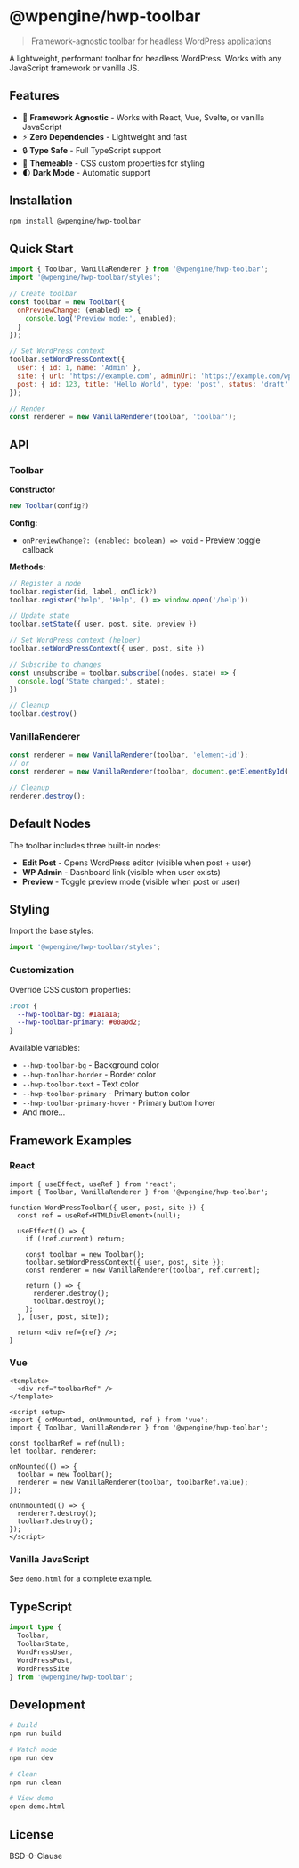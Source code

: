 # @wpengine/hwp-toolbar

> Framework-agnostic toolbar for headless WordPress applications

A lightweight, performant toolbar for headless WordPress. Works with any JavaScript framework or vanilla JS.

## Features

- 🎯 **Framework Agnostic** - Works with React, Vue, Svelte, or vanilla JavaScript
- ⚡ **Zero Dependencies** - Lightweight and fast
- 🔒 **Type Safe** - Full TypeScript support
- 🎨 **Themeable** - CSS custom properties for styling
- 🌓 **Dark Mode** - Automatic support

## Installation

```bash
npm install @wpengine/hwp-toolbar
```

## Quick Start

```javascript
import { Toolbar, VanillaRenderer } from '@wpengine/hwp-toolbar';
import '@wpengine/hwp-toolbar/styles';

// Create toolbar
const toolbar = new Toolbar({
  onPreviewChange: (enabled) => {
    console.log('Preview mode:', enabled);
  }
});

// Set WordPress context
toolbar.setWordPressContext({
  user: { id: 1, name: 'Admin' },
  site: { url: 'https://example.com', adminUrl: 'https://example.com/wp-admin' },
  post: { id: 123, title: 'Hello World', type: 'post', status: 'draft', slug: 'hello-world' }
});

// Render
const renderer = new VanillaRenderer(toolbar, 'toolbar');
```

## API

### Toolbar

**Constructor**
```javascript
new Toolbar(config?)
```

**Config:**
- `onPreviewChange?: (enabled: boolean) => void` - Preview toggle callback

**Methods:**

```javascript
// Register a node
toolbar.register(id, label, onClick?)
toolbar.register('help', 'Help', () => window.open('/help'))

// Update state
toolbar.setState({ user, post, site, preview })

// Set WordPress context (helper)
toolbar.setWordPressContext({ user, post, site })

// Subscribe to changes
const unsubscribe = toolbar.subscribe((nodes, state) => {
  console.log('State changed:', state);
})

// Cleanup
toolbar.destroy()
```

### VanillaRenderer

```javascript
const renderer = new VanillaRenderer(toolbar, 'element-id');
// or
const renderer = new VanillaRenderer(toolbar, document.getElementById('toolbar'));

// Cleanup
renderer.destroy();
```

## Default Nodes

The toolbar includes three built-in nodes:

- **Edit Post** - Opens WordPress editor (visible when post + user)
- **WP Admin** - Dashboard link (visible when user exists)
- **Preview** - Toggle preview mode (visible when post or user)

## Styling

Import the base styles:

```javascript
import '@wpengine/hwp-toolbar/styles';
```

### Customization

Override CSS custom properties:

```css
:root {
  --hwp-toolbar-bg: #1a1a1a;
  --hwp-toolbar-primary: #00a0d2;
}
```

Available variables:
- `--hwp-toolbar-bg` - Background color
- `--hwp-toolbar-border` - Border color
- `--hwp-toolbar-text` - Text color
- `--hwp-toolbar-primary` - Primary button color
- `--hwp-toolbar-primary-hover` - Primary button hover
- And more...

## Framework Examples

### React

```tsx
import { useEffect, useRef } from 'react';
import { Toolbar, VanillaRenderer } from '@wpengine/hwp-toolbar';

function WordPressToolbar({ user, post, site }) {
  const ref = useRef<HTMLDivElement>(null);

  useEffect(() => {
    if (!ref.current) return;

    const toolbar = new Toolbar();
    toolbar.setWordPressContext({ user, post, site });
    const renderer = new VanillaRenderer(toolbar, ref.current);

    return () => {
      renderer.destroy();
      toolbar.destroy();
    };
  }, [user, post, site]);

  return <div ref={ref} />;
}
```

### Vue

```vue
<template>
  <div ref="toolbarRef" />
</template>

<script setup>
import { onMounted, onUnmounted, ref } from 'vue';
import { Toolbar, VanillaRenderer } from '@wpengine/hwp-toolbar';

const toolbarRef = ref(null);
let toolbar, renderer;

onMounted(() => {
  toolbar = new Toolbar();
  renderer = new VanillaRenderer(toolbar, toolbarRef.value);
});

onUnmounted(() => {
  renderer?.destroy();
  toolbar?.destroy();
});
</script>
```

### Vanilla JavaScript

See `demo.html` for a complete example.

## TypeScript

```typescript
import type {
  Toolbar,
  ToolbarState,
  WordPressUser,
  WordPressPost,
  WordPressSite
} from '@wpengine/hwp-toolbar';
```

## Development

```bash
# Build
npm run build

# Watch mode
npm run dev

# Clean
npm run clean

# View demo
open demo.html
```

## License

BSD-0-Clause
